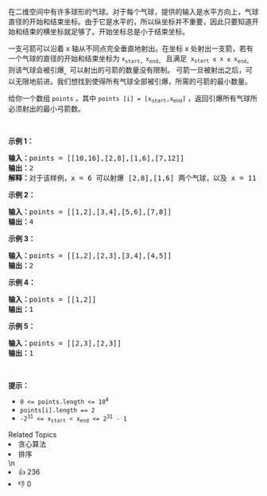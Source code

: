 <p>在二维空间中有许多球形的气球。对于每个气球，提供的输入是水平方向上，气球直径的开始和结束坐标。由于它是水平的，所以纵坐标并不重要，因此只要知道开始和结束的横坐标就足够了。开始坐标总是小于结束坐标。</p>

<p>一支弓箭可以沿着 x 轴从不同点完全垂直地射出。在坐标 x 处射出一支箭，若有一个气球的直径的开始和结束坐标为 <code>x</code><sub><code>start</code>，</sub><code>x</code><sub><code>end</code>，</sub> 且满足  <code>x<sub>start</sub> ≤ x ≤ x</code><sub><code>end</code>，</sub>则该气球会被引爆<sub>。</sub>可以射出的弓箭的数量没有限制。 弓箭一旦被射出之后，可以无限地前进。我们想找到使得所有气球全部被引爆，所需的弓箭的最小数量。</p>

<p>给你一个数组 <code>points</code> ，其中 <code>points [i] = [x<sub>start</sub>,x<sub>end</sub>]</code> ，返回引爆所有气球所必须射出的最小弓箭数。</p>
 

<p><strong>示例 1：</strong></p>

<pre>
<strong>输入：</strong>points = [[10,16],[2,8],[1,6],[7,12]]
<strong>输出：</strong>2
<strong>解释：</strong>对于该样例，x = 6 可以射爆 [2,8],[1,6] 两个气球，以及 x = 11 射爆另外两个气球</pre>

<p><strong>示例 2：</strong></p>

<pre>
<strong>输入：</strong>points = [[1,2],[3,4],[5,6],[7,8]]
<strong>输出：</strong>4
</pre>

<p><strong>示例 3：</strong></p>

<pre>
<strong>输入：</strong>points = [[1,2],[2,3],[3,4],[4,5]]
<strong>输出：</strong>2
</pre>

<p><strong>示例 4：</strong></p>

<pre>
<strong>输入：</strong>points = [[1,2]]
<strong>输出：</strong>1
</pre>

<p><strong>示例 5：</strong></p>

<pre>
<strong>输入：</strong>points = [[2,3],[2,3]]
<strong>输出：</strong>1
</pre>

<p> </p>

<p><strong>提示：</strong></p>

<ul>
	<li><code>0 <= points.length <= 10<sup>4</sup></code></li>
	<li><code>points[i].length == 2</code></li>
	<li><code>-2<sup>31</sup> <= x<sub>start</sub> < x<sub>end</sub> <= 2<sup>31</sup> - 1</code></li>
</ul>
<div><div>Related Topics</div><div><li>贪心算法</li><li>排序</li></div></div>\n<div><li>👍 236</li><li>👎 0</li></div>
